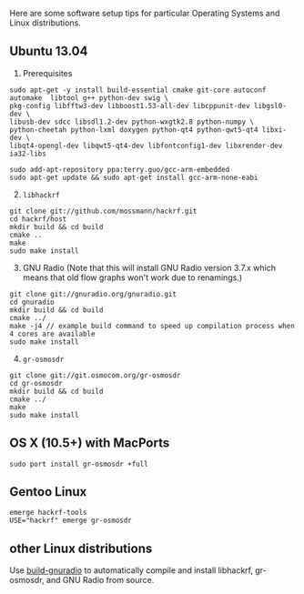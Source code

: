 Here are some software setup tips for particular Operating Systems and Linux distributions.

## Ubuntu 13.04

1. Prerequisites
```
sudo apt-get -y install build-essential cmake git-core autoconf automake  libtool g++ python-dev swig \
pkg-config libfftw3-dev libboost1.53-all-dev libcppunit-dev libgsl0-dev \
libusb-dev sdcc libsdl1.2-dev python-wxgtk2.8 python-numpy \
python-cheetah python-lxml doxygen python-qt4 python-qwt5-qt4 libxi-dev \
libqt4-opengl-dev libqwt5-qt4-dev libfontconfig1-dev libxrender-dev ia32-libs
```
```
sudo add-apt-repository ppa:terry.guo/gcc-arm-embedded
sudo apt-get update && sudo apt-get install gcc-arm-none-eabi
```
2. `libhackrf`
```
git clone git://github.com/mossmann/hackrf.git
cd hackrf/host
mkdir build && cd build
cmake ..
make
sudo make install
```
3. GNU Radio
(Note that this will install GNU Radio version 3.7.x which means that old flow graphs won't work due to renamings.)
```
git clone git://gnuradio.org/gnuradio.git
cd gnuradio
mkdir build && cd build
cmake ../
make -j4 // example build command to speed up compilation process when 4 cores are available
sudo make install
```
4. `gr-osmosdr`
```
git clone git://git.osmocom.org/gr-osmosdr
cd gr-osmosdr
mkdir build && cd build
cmake ../
make
sudo make install
```

## OS X (10.5+) with MacPorts

```
sudo port install gr-osmosdr +full
```

## Gentoo Linux

```
emerge hackrf-tools
USE="hackrf" emerge gr-osmosdr
```

## other Linux distributions

Use [build-gnuradio](http://gnuradio.org/redmine/projects/gnuradio/wiki/InstallingGR#Using-the-build-gnuradio-script) to automatically compile and install libhackrf, gr-osmosdr, and GNU Radio from source.